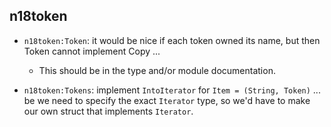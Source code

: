 ## n18token

- `n18token:Token`: it would be nice if each token owned its name, but then Token cannot implement Copy ...

  - This should be in the type and/or module documentation.

- `n18token:Tokens`: implement `IntoIterator` for `Item = (String, Token)` ... be we need to specify the exact `Iterator` type, so we'd have to make our own struct that implements `Iterator`.
